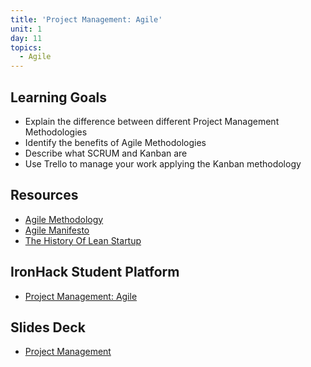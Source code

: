 ```yaml
---
title: 'Project Management: Agile'
unit: 1
day: 11
topics:
  - Agile
---
```


## Learning Goals
- Explain the difference between different Project Management Methodologies
- Identify the benefits of Agile Methodologies
- Describe what SCRUM and Kanban are
- Use Trello to manage your work applying the Kanban methodology

## Resources
- [Agile Methodology](http://agilemethodology.org/)
- [Agile Manifesto](http://agilemanifesto.org/)
- [The History Of Lean Startup](http://www.salimvirani.com/the-history-of-leanstartup-and-how-to-make-sense-of-it-all/)

## IronHack Student Platform
- [Project Management: Agile](http://learn.ironhack.com/#/learning_unit/7031)

## Slides Deck
- [Project Management](https://drive.google.com/open?id=1K2Sm-5QGE6OfJSqcizXArEqrcCzO7P3Ibf3HwshHeLs)
